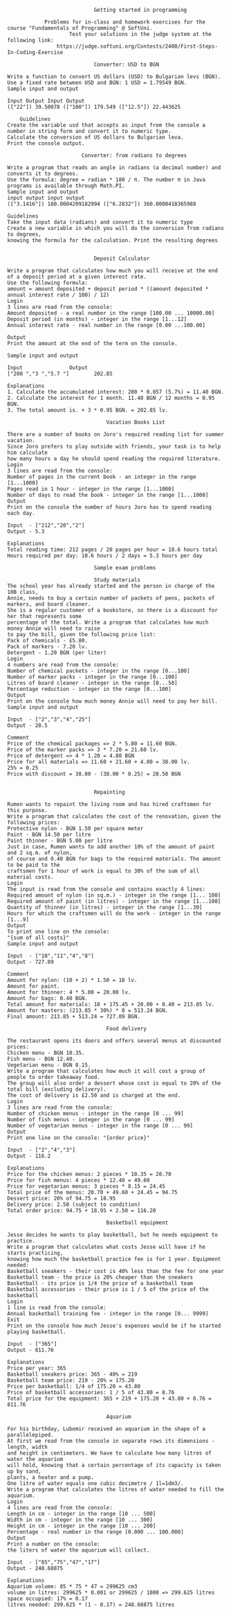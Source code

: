 								Getting started in programming
								
				Problems for in-class and homework exercises for the course "Fundamentals of Programming" @ SoftUni.
						Test your solutions in the judge system at the following link:
					https://judge.softuni.org/Contests/2400/First-Steps-In-Coding-Exercise
					
								Converter: USD to BGN
								
	Write a function to convert US dollars (USD) to Bulgarian levs (BGN). Use a fixed rate between USD and BGN: 1 USD = 1.79549 BGN.
	Sample input and output
	
	Input Output Input Output
	(["22"]) 39.50078 (["100"]) 179.549 (["12.5"]) 22.443625

		Guidelines
	Create the variable usd that accepts as input from the console a number in string form and convert it to numeric type.
	Calculate the conversion of US dollars to Bulgarian leva.
	Print the console output.
 
							Converter: from radians to degrees
							
	Write a program that reads an angle in radians (a decimal number) and converts it to degrees. 
	Use the formula: degree = radian * 180 / π. The number π in Java programs is available through Math.PI.
	Sample input and output
	input output input output
	(["3.1416"]) 180.0004209182994 (["6.2832"]) 360.0008418365988

	Guidelines
	Take the input data (radians) and convert it to numeric type
	Create a new variable in which you will do the conversion from radians to degrees,
	knowing the formula for the calculation. Print the resulting degrees
	
 
 								Deposit Calculator
								
	Write a program that calculates how much you will receive at the end of a deposit period at a given interest rate.
	Use the following formula: 
	amount = amount deposited + deposit period * ((amount deposited * annual interest rate / 100) / 12)
	Login
	3 lines are read from the console:
	Amount deposited - a real number in the range [100.00 ... 10000.00]
	Deposit period (in months) - integer in the range [1...12]
	Annual interest rate - real number in the range [0.00 ...100.00]
	
	Output
	Print the amount at the end of the term on the console.
	
	Sample input and output

	Input      			Output
	["200 ","3 ","5.7 "]    	202.85     
	
	Explanations
	1. Calculate the accumulated interest: 200 * 0.057 (5.7%) = 11.40 BGN.
	2. Calculate the interest for 1 month. 11.40 BGN / 12 months = 0.95 BGN.
	3. The total amount is. + 3 * 0.95 BGN. = 202.85 lv.
	
									Vacation Books List
									
	There are a number of books on Joro's required reading list for summer vacation.
	Since Joro prefers to play outside with friends, your task is to help him calculate
	how many hours a day he should spend reading the required literature.
	Login
	3 lines are read from the console:
	Number of pages in the current book - an integer in the range [1...1000]
	Pages read in 1 hour - integer in the range [1...1000]
	Number of days to read the book - integer in the range [1...1000]
	Output
	Print on the console the number of hours Joro has to spend reading each day.
	
	Input  - ["212","20","2"] 
	Output - 5.3
	
	Explanations
	Total reading time: 212 pages / 20 pages per hour = 10.6 hours total
	Hours required per day: 10.6 hours / 2 days = 5.3 hours per day

								Sample exam problems
								
								Study materials
	The school year has already started and the person in charge of the 10B class,
	Annie, needs to buy a certain number of packets of pens, packets of markers, and board cleaner. 
	She is a regular customer of a bookstore, so there is a discount for her that represents some
	percentage of the total. Write a program that calculates how much money Annie will need to raise 
	to pay the bill, given the following price list: 
	Pack of chemicals - £5.80. 
	Pack of markers - 7.20 lv. 
	Detergent - 1.20 BGN (per liter)
	Login
	4 numbers are read from the console:
	Number of chemical packets - integer in the range [0...100]
	Number of marker packs - integer in the range [0...100]
	Litres of board cleaner - integer in the range [0...50]
	Percentage reduction - integer in the range [0...100]
	Output
	Print on the console how much money Annie will need to pay her bill.
	Sample input and output

	Input  - ["2","3","4","25"]
	Output - 28.5
	
	Comment
	Price of the chemical packages => 2 * 5.80 = 11.60 BGN.
	Price of the marker packs => 3 * 7.20 = 21.60 lv.
	Price of detergent => 4 * 1.20 = 4.80 BGN
	Price for all materials => 11.60 + 21.60 + 4.80 = 38.00 lv.
	25% = 0.25
	Price with discount = 38.00 - (38.00 * 0.25) = 28.50 BGN


								Repainting
								
	Rumen wants to repaint the living room and has hired craftsmen for this purpose.
	Write a program that calculates the cost of the renovation, given the following prices:
	Protective nylon - BGN 1.50 per square meter
	Paint - BGN 14.50 per litre
	Paint thinner - BGN 5.00 per litre
	Just in case, Rumen wants to add another 10% of the amount of paint and 2 sq.m. of nylon,
	of course and 0.40 BGN for bags to the required materials. The amount to be paid to the 
	craftsmen for 1 hour of work is equal to 30% of the sum of all material costs.
	Login
	The input is read from the console and contains exactly 4 lines:
	Required amount of nylon (in sq.m.) - integer in the range [1... 100]
	Required amount of paint (in litres) - integer in the range [1...100]
	Quantity of thinner (in litres) - integer in the range [1...30]
	Hours for which the craftsmen will do the work - integer in the range [1...9]
	Output
	To print one line on the console:
	"{sum of all costs}"
	Sample input and output

	Input  - ["10","11","4","8"]
	Output - 727.09
	
	Comment
	Amount for nylon: (10 + 2) * 1.50 = 18 lv.
	Amount for paint.
	Amount for thinner: 4 * 5.00 = 20.00 lv.
	Amount for bags: 0.40 BGN.
	Total amount for materials: 18 + 175.45 + 20.00 + 0.40 = 213.85 lv.
	Amount for masters: (213.85 * 30%) * 8 = 513.24 BGN.
	Final amount: 213.85 + 513.24 = 727.09 BGN.
	
									Food delivery
									
	The restaurant opens its doors and offers several menus at discounted prices: 
	Chicken menu - BGN 10.35. 
	Fish menu - BGN 12.40. 
	Vegetarian menu - BGN 8.15. 
	Write a program that calculates how much it will cost a group of people to order takeaway food.
	The group will also order a dessert whose cost is equal to 20% of the total bill (excluding delivery). 
	The cost of delivery is £2.50 and is charged at the end.  
	Login
	3 lines are read from the console:
	Number of chicken menus - integer in the range [0 ... 99]
	Number of fish menus - integer in the range [0 ... 99]
	Number of vegetarian menus - integer in the range [0 ... 99]
	Output
	Print one line on the console: "{order price}"
	
	Input  - ["2","4","3"]
	Output - 116.2
	
	Explanations
	Price for the chicken menus: 2 pieces * 10.35 = 20.70
	Price for fish menus: 4 pieces * 12.40 = 49.60
	Price for vegetarian menus: 3 pieces * 8.15 = 24.45
	Total price of the menus: 20.70 + 49.60 + 24.45 = 94.75
	Dessert price: 20% of 94.75 = 18.95
	Delivery price: 2.50 (subject to condition)
	Total order price: 94.75 + 18.95 + 2.50 = 116.20

									Basketball equipment
									
	Jesse decides he wants to play basketball, but he needs equipment to practice. 
	Write a program that calculates what costs Jesse will have if he starts practicing,
	knowing how much the basketball practice fee is for 1 year. Equipment needed: 
	Basketball sneakers - their cost is 40% less than the fee for one year
	Basketball team - the price is 20% cheaper than the sneakers
	Basketball - its price is 1/4 the price of a basketball team
	Basketball accessories - their price is 1 / 5 of the price of the basketball
	Login
	1 line is read from the console:
	Annual basketball training fee - integer in the range [0... 9999]
	Exit
	Print on the console how much Jesse's expenses would be if he started playing basketball.
	
	Input  - ["365"]
	Output - 811.76
	
	Explanations
	Price per year: 365
	Basketball sneakers price: 365 - 40% = 219
	Basketball team price: 219 - 20% = 175.20
	Price per basketball: 1/4 of 175.20 = 43.80
	Price of basketball accessories: 1 / 5 of 43.80 = 8.76
	Total price for the equipment: 365 + 219 + 175.20 + 43.80 + 8.76 = 811.76

									Aquarium
									
	For his birthday, Lubomir received an aquarium in the shape of a parallelepiped. 
	At first we read from the console in separate rows its dimensions - length, width 
	and height in centimeters. We have to calculate how many litres of water the aquarium
	will hold, knowing that a certain percentage of its capacity is taken up by sand, 
	plants, a heater and a pump. 
	One litre of water equals one cubic decimetre / 1l=1dm3/. 
	Write a program that calculates the litres of water needed to fill the aquarium.
	Login
	4 lines are read from the console:
	Length in cm - integer in the range [10 ... 500]
	Width in cm - integer in the range [10 ... 300]
	Height in cm - integer in the range [10 ... 200]
	Percentage - real number in the range [0.000 ... 100.000]
	Output
	Print a number on the console:
	the liters of water the aquarium will collect.
	
	Input  - ["85","75","47","17"]
	Output - 248.68875
	
	Explanations
	Aquarium volume: 85 * 75 * 47 = 299625 cm3
	volume in litres: 299625 * 0.001 or 299625 / 1000 => 299.625 litres
	space occupied: 17% = 0.17
	litres needed: 299.625 * (1 - 0.17) = 248.68875 litres
